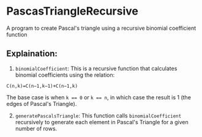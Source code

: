 # PascasTriangleRecursive
A program to create Pascal's triangle using a recursive binomial coefficient function

## Explaination:

1. `binomialCoefficient`: This is a recursive function that calculates binomial coefficients using the relation:
```
C(n,k)=C(n−1,k−1)+C(n−1,k)
```
The base case is when `k == 0` or `k == n`, in which case the result is 1 (the edges of Pascal's Triangle).

2. `generatePascalsTriangle`: This function calls `binomialCoefficient` recursively to generate each element in Pascal's Triangle for a given number of rows.

